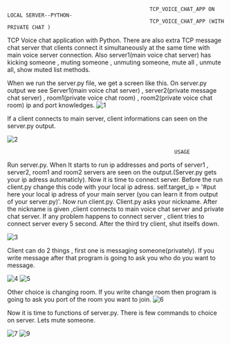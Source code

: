                                                   TCP_VOICE_CHAT_APP ON LOCAL SERVER--PYTHON-
                                                  TCP_VOICE_CHAT_APP (WITH PRIVATE CHAT )

TCP Voice chat application  with Python. There are also extra TCP message chat server that clients connect it simultaneously at the same time with main voice server connection. Also server1(main voice chat server) has 
kicking someone , muting someone , unmuting someone, mute all , unmute all, show muted list methods. 

When we run the server.py file, we get a screen like this. On server.py output we see Server1(main voice chat server) , server2(private message chat server) , room1(private voice chat room) , room2(private voice chat room) ip and port knowledges. 
![1](https://github.com/emrearat1/TCP_VOICE_CHAT_APP--PYTHON-/assets/69716092/fd1a7acf-d0cd-4043-b851-2a45c0fbcc6e)



If a client connects to main server, client informations can seen  on the server.py output.

![2](https://github.com/emrearat1/TCP_VOICE_CHAT_APP--PYTHON-/assets/69716092/54ee6c2a-6732-468b-9022-cd3f41f3a918)





                                                          USAGE
Run server.py. When It starts to run ip addresses and ports of server1 , server2, room1 and room2 servers are seen on the output.(Server.py gets your ip adress automaticly). 
Now it is time to connect server. Before the run client.py change this code with your local ip adress. self.target_ip = '#put here your local ip adress of your main server (you can learn it from output of your server.py)'. Now run client.py. Client.py asks your nickname. After the nickname is given ,client connects to main voice chat server and  private chat server. If any problem happens to connect server , client tries to connect server every 5 second. After the third try client, shut itselfs down.
                                                          
![3](https://github.com/emrearat1/TCP_VOICE_CHAT_APP--PYTHON-/assets/69716092/3a99bf0e-8c9e-4382-8432-0c2804dd024b)


Client can do 2 things , first one is messaging someone(privately). If you write message after that program is going to ask you who do you want to message.

![4](https://github.com/emrearat1/TCP_VOICE_CHAT_APP--PYTHON-/assets/69716092/c2607b22-5482-4094-8ab3-3598438cc925)
![5](https://github.com/emrearat1/TCP_VOICE_CHAT_APP--PYTHON-/assets/69716092/29b74ef2-7ca9-44ec-a8a3-f5fea1ca77dc)


Other choice is changing room. If you write change room then program is going to ask you port of the room you want to join.
![6](https://github.com/emrearat1/TCP_VOICE_CHAT_APP--PYTHON-/assets/69716092/c99c715b-f3db-44f0-b108-0b174c70aa18)


Now it is time to functions of server.py. There is few commands to choice on server. Lets mute someone.

![7](https://github.com/emrearat1/TCP_VOICE_CHAT_APP--PYTHON-/assets/69716092/a5cdf30b-2fd8-48a5-95e1-8d8e8d82be69)
![9](https://github.com/emrearat1/TCP_VOICE_CHAT_APP--PYTHON-/assets/69716092/0d1ba8d2-c36f-40dc-932b-f711869f12a2)


